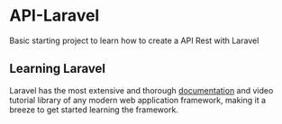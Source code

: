 # API-Laravel
Basic starting project to learn how to create a API Rest with Laravel
## Learning Laravel

Laravel has the most extensive and thorough [documentation](https://laravel.com/docs) and video tutorial library of any modern web application framework, making it a breeze to get started learning the framework.
